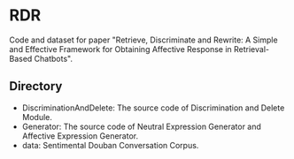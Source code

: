 # RDR

Code and dataset for paper "Retrieve, Discriminate and Rewrite: A Simple and Effective Framework
for Obtaining Affective Response in Retrieval-Based Chatbots".

## Directory

- DiscriminationAndDelete: The source code of Discrimination and Delete Module.
- Generator: The source code of Neutral Expression Generator and Affective Expression Generator.
- data: Sentimental Douban Conversation Corpus.